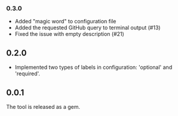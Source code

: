 ### 0.3.0

- Added "magic word" to configuration file
- Added the requested GitHub query to terminal output (#13)
- Fixed the issue with empty description (#21)

## 0.2.0

- Implemented two types of labels in configuration: 'optional' and 'required'.

## 0.0.1

The tool is released as a gem.

